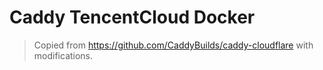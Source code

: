 
# Caddy TencentCloud Docker
> Copied from https://github.com/CaddyBuilds/caddy-cloudflare with modifications.